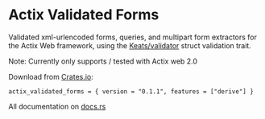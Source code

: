 # Actix Validated Forms

Validated xml-urlencoded forms, queries, and multipart form extractors for the Actix Web framework, using the
 [Keats/validator](https://github.com/Keats/validator) struct validation trait.

Note: Currently only supports / tested with Actix web 2.0

Download from [Crates.io](https://crates.io/crates/actix_validated_forms):
```
actix_validated_forms = { version = "0.1.1", features = ["derive"] }
```

All documentation on [docs.rs](https://docs.rs/actix_validated_forms/0.1.1/actix_validated_forms/)
